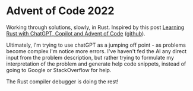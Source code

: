 # Advent of Code 2022

Working through solutions, slowly, in Rust.
Inspired by this post [Learning Rust with ChatGPT, Copilot and Advent of Code](https://simonwillison.net/2022/Dec/5/rust-chatgpt-copilot/)  ([github](https://github.com/simonw/advent-of-code-2022-in-rust)).

Ultimately, I'm trying to use chatGPT as a jumping off point - as problems become complex I'm notice more errors.
I've haven't fed the AI any direct input from the problem description, but rather trying to
formulate my interpretation of the problem and generate help code snippets, instead of going to Google or StackOverflow for help.

The Rust compiler debugger is doing the rest!